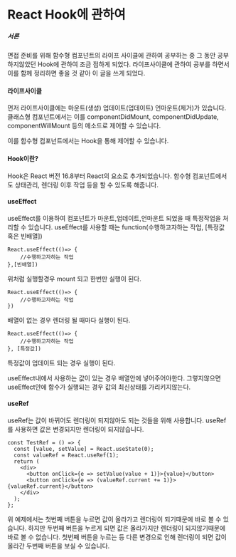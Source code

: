 # React Hook에 관하여

##### 서론

면접 준비를 위해 함수형 컴포넌트의 라이프 사이클에 관하여 공부하는 중 그 동안 공부하지않았던 Hook에 관하여 조금 접하게 되었다.
라이프사이클에 관하여 공부를 하면서 이를 함께 정리하면 좋을 것 같아 이 글을 쓰게 되었다.

#### 라이프사이클

먼저 라이프사이클에는 마운트(생성) 업데이트(업데이트) 언마운트(제거)가 있습니다.
클래스형 컴포넌트에서는 이를 componentDidMount, componentDidUpdate, componentWillMount 등의 메소드로 제어할 수 있습니다.

이를 함수형 컴포넌트에서는 Hook을 통해 제어할 수 있습니다.

#### Hook이란?

Hook은 React 버전 16.8부터 React의 요소로 추가되었습니다.
함수형 컴포넌트에서도 상태관리, 렌더링 이후 작업 등을 할 수 있도록 해줍니다.

#### useEffect

useEffect를 이용하여 컴포넌트가 마운트,업데이트,언마운트 되었을 때 특정작업을 처리할 수 있습니다.
useEffect를 사용할 때는 function(수행하고자하는 작업, [특정값 혹은 빈배열])

```
React.useEffect(()=> {
    //수행하고자하는 작업
},[빈배열])
```

위처럼 실행할경우 mount 되고 한번만 실행이 된다.

```
React.useEffect(()=> {
    //수행하고자하는 작업
})
```

배열이 없는 경우 렌더링 될 때마다 실행이 된다.

```
React.useEffect(()=> {
    //수행하고자하는 작업
}, [특정값])
```

특정값이 업데이트 되는 경우 실행이 된다.

useEffect내에서 사용하는 값이 있는 경우 배열안에 넣어주어야한다.
그렇지않으면 useEffect안에 함수가 실행되는 경우 값의 최신상태를 가리키지않는다.

#### useRef

useRef는 값이 바뀌어도 렌더링이 되지않아도 되는 것들을 위해 사용합니다.
useRef를 사용하면 값은 변경되지만 렌더링이 되지않습니다.

```
const TestRef = () => {
  const [value, setValue] = React.useState(0);
  const valueRef = React.useRef(1);
  return (
    <div>
      <button onClick={e => setValue(value + 1)}>{value}</button>
      <button onClick={e => (valueRef.current += 1)}>{valueRef.current}</button>
    </div>
  );
};
```

위 예제에서는 첫번째 버튼을 누르면 값이 올라가고 렌더링이 되기때문에 바로 볼 수 있습니다.
하지만 두번째 버튼을 누르게 되면 값은 올라가지만 렌더링이 되지않기때문에 바로 볼 수 없습니다.
첫번째 버튼을 누르는 등 다른 변경으로 인해 렌더링이 되면 값이 올라간 두번째 버튼을 보실 수 있습니다.
